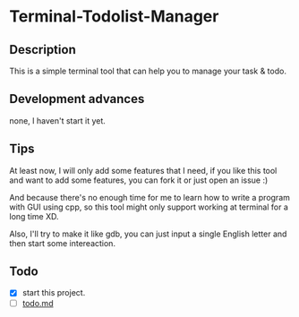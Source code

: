 # Terminal-Todolist-Manager

## Description

This is a simple terminal tool that can help you to manage your task &amp; todo.

## Development advances

none, I haven't start it yet.

## Tips

At least now, I will only add some features that I need, if you like this tool and want to add some features, you can fork it or just open an issue :)

And because there's no enough time for me to learn how to write a program with GUI using cpp, so this tool might only support working at terminal for a long time XD.

Also, I'll try to make it like gdb, you can just input a single English letter and then start some intereaction.

## Todo

- [x] start this project.
- [ ] [todo.md](todo.md)
